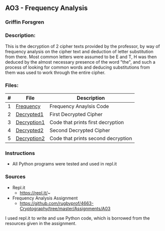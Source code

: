 ## AO3 - Frequency Analysis
### Griffin Forsgren
### Description:

This is the decryption of 2 cipher texts provided by the professor, by way of frequency analysis on the cipher text and deduction of letter substitution from there. Most common letters were assumed to be E and T, H was then deduced by the almost necessary presence of the word "the", and such a process of looking for common words and deducing substitutions from them was used to work through the entire cipher. 

### Files:

|   #   | File                            | Description                                                |
| :---: | ------------------------------- | ---------------------------------------------------------- |
|   1   | [Frequency](./Frequency.py)     | Frequency Anaylsis Code                                    |
|   2   | [Decrypted1](./Decrypted_1.txt) | First Decrypted Cipher                                     |
|   3   | [Decryption1](./Decryption1.py) | Code that prints first decryption                          |
|   4   | [Decrypted2](./decrypted_2.txt) | Second Decrypted Cipher                                    |
|   5   | [Decryption2](./decryption2.py) | Code that prints second decryption                         |

### Instructions

- All Python programs were tested and used in repl.it

### Sources

- Repl.it
  - https://repl.it/~
- Frequency Analysis Assignment
  - https://github.com/rugbyprof/4663-Cryptography/tree/master/Assignments/A03
  
I used repl.it to write and use Python code, which is borrowed from the resources given in the assignment. 
